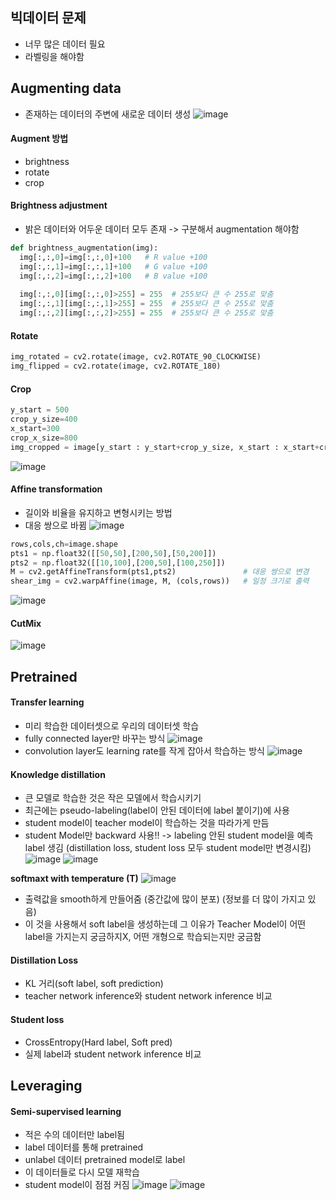 ## 빅데이터 문제
* 너무 많은 데이터 필요
* 라벨링을 해야함

## Augmenting data
* 존재하는 데이터의 주변에 새로운 데이터 생성
![image](https://user-images.githubusercontent.com/63588046/156956983-8194c1a7-54e9-4e28-b90f-144031b5acea.png)

#### Augment 방법
* brightness
* rotate
* crop

#### Brightness adjustment
* 밝은 데이터와 어두운 데이터 모두 존재 -> 구분해서 augmentation 해야함
``` python
def brightness_augmentation(img):
  img[:,:,0]=img[:,:,0]+100   # R value +100
  img[:,:,1]=img[:,:,1]+100   # G value +100
  img[:,:,2]=img[:,:,2]+100   # B value +100
  
  img[:,:,0][img[:,:,0]>255] = 255  # 255보다 큰 수 255로 맞춤
  img[:,:,1][img[:,:,1]>255] = 255  # 255보다 큰 수 255로 맞춤
  img[:,:,2][img[:,:,2]>255] = 255  # 255보다 큰 수 255로 맞춤
```

#### Rotate
```python
img_rotated = cv2.rotate(image, cv2.ROTATE_90_CLOCKWISE)
img_flipped = cv2.rotate(image, cv2.ROTATE_180)
```

#### Crop
```python
y_start = 500
crop_y_size=400
x_start=300
crop_x_size=800
img_cropped = image[y_start : y_start+crop_y_size, x_start : x_start+crop_x_size, :]
```
![image](https://user-images.githubusercontent.com/63588046/156957812-54d3033b-5aef-49e7-a5ac-55a14c376bba.png)


#### Affine transformation
* 길이와 비율을 유지하고 변형시키는 방법
* 대응 쌍으로 바뀜
![image](https://user-images.githubusercontent.com/63588046/156957941-3c2612b7-da41-4726-ae60-101cdcc38230.png)
```python
rows,cols,ch=image.shape
pts1 = np.float32([[50,50],[200,50],[50,200]])
pts2 = np.float32([[10,100],[200,50],[100,250]])
M = cv2.getAffineTransform(pts1,pts2)               # 대응 쌍으로 변경
shear_img = cv2.warpAffine(image, M, (cols,rows))   # 일정 크기로 출력
```
![image](https://user-images.githubusercontent.com/63588046/156958554-858edc66-5d3d-4bee-81c0-6a4afbecd1c7.png)


#### CutMix
![image](https://user-images.githubusercontent.com/63588046/156958712-7e1cb06b-ffa2-4b14-8d1d-3337e6c225bc.png)


## Pretrained 
#### Transfer learning
* 미리 학습한 데이터셋으로 우리의 데이터셋 학습
* fully connected layer만 바꾸는 방식
![image](https://user-images.githubusercontent.com/63588046/156959100-1705139d-65c7-456b-ab0d-0188b05e3b72.png)
* convolution layer도 learning rate를 작게 잡아서 학습하는 방식
![image](https://user-images.githubusercontent.com/63588046/156959212-595c7b00-f593-43e0-941c-27611e1243a0.png)

#### Knowledge distillation
* 큰 모델로 학습한 것은 작은 모델에서 학습시키기
* 최근에는 pseudo-labeling(label이 안된 데이터에 label 붙이기)에 사용
* student model이 teacher model이 학습하는 것을 따라가게 만듬 
* student Model만 backward 사용!! -> labeling 안된 student model을 예측 label 생김 (distillation loss, student loss 모두 student model만 변경시킴)
![image](https://user-images.githubusercontent.com/63588046/156959916-fc2aa1bd-312b-499a-94f1-5880534a71a6.png)
![image](https://user-images.githubusercontent.com/63588046/156960226-fbf27d2c-ed0d-4cdd-b739-6267ab1bfa2c.png)

**softmaxt with temperature (T)**
![image](https://user-images.githubusercontent.com/63588046/156960625-ee750c94-eb71-4597-8ad5-b236128b7d30.png)
* 출력값을 smooth하게 만들어줌 (중간값에 많이 분포) (정보를 더 많이 가지고 있음)
* 이 것을 사용해서 soft label을 생성하는데 그 이유가 Teacher Model이 어떤 label을 가지는지 궁금하지X, 어떤 개형으로 학습되는지만 궁금함

#### Distillation Loss
* KL 거리(soft label, soft prediction)
* teacher network inference와 student network inference 비교

#### Student loss
* CrossEntropy(Hard label, Soft pred)
* 실제 label과 student network inference 비교

## Leveraging
#### Semi-supervised learning
* 적은 수의 데이터만 label됨
* label 데이터를 통해 pretrained
* unlabel 데이터 pretrained model로 label
* 이 데이터들로 다시 모델 재학습
* student model이 점점 커짐
![image](https://user-images.githubusercontent.com/63588046/156961514-8894dbfe-0b8b-4b61-81bc-5b7f16ab1e40.png)
![image](https://user-images.githubusercontent.com/63588046/156961963-02859637-4938-4211-83ec-6e5158043aa0.png)







